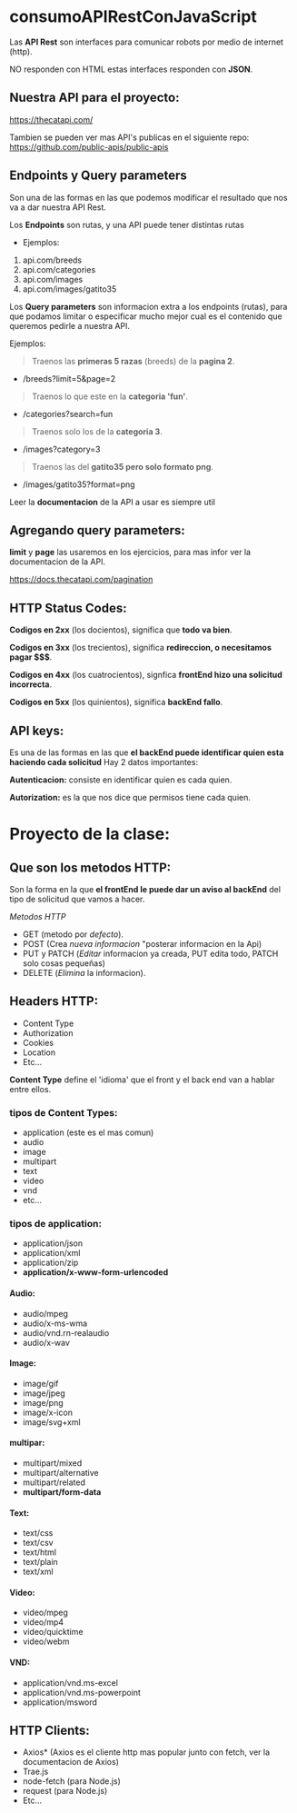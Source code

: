 # consumoAPIRestConJavaScript

Las **API Rest** son interfaces para comunicar robots por medio de internet (http). 

NO responden con HTML estas interfaces responden con **JSON**.

## Nuestra API para el proyecto: 

https://thecatapi.com/ 

Tambien se pueden ver mas API's publicas en el siguiente repo: 
https://github.com/public-apis/public-apis


## Endpoints y Query parameters 

Son una de las formas en las que podemos modificar el resultado que nos va a dar nuestra API Rest. 

Los **Endpoints** son rutas, y una API puede tener distintas rutas 

- Ejemplos: 

1. api.com/breeds 
2. api.com/categories
3. api.com/images
4. api.com/images/gatito35

Los **Query parameters** son informacion extra a los endpoints (rutas), para que podamos limitar o especificar mucho mejor cual es el contenido que queremos pedirle a nuestra API.

Ejemplos: 


> Traenos las **primeras 5 razas** (breeds) de la **pagina 2**.

- /breeds?limit=5&page=2

> Traenos lo que este en la **categoria 'fun'**.

- /categories?search=fun       

> Traenos solo los de la **categoria 3**.

- /images?category=3           

> Traenos las del **gatito35 pero solo formato png**.

- /images/gatito35?format=png  


Leer la **documentacion** de la API a usar es siempre util


## Agregando query parameters: 

**limit** y **page** las usaremos en los ejercicios, para mas infor ver la documentacion de la API.

https://docs.thecatapi.com/pagination


## HTTP Status Codes: 

**Codigos en 2xx** (los docientos), significa que **todo va bien**.

**Codigos en 3xx** (los trecientos), significa **redireccion, o necesitamos pagar $$$**.

**Codigos en 4xx** (los cuatrocientos), signfica **frontEnd hizo una solicitud incorrecta**.

**Codigos en 5xx** (los quinientos), significa **backEnd fallo**. 


## API keys: 

Es una de las formas en las que **el backEnd puede identificar quien esta haciendo cada solicitud**
Hay 2 datos importantes: 

**Autenticacion:** consiste en identificar quien es cada quien. 

**Autorization:** es la que nos dice que permisos tiene cada quien. 


# Proyecto de la clase: 

## Que son los metodos HTTP:

Son la forma en la que **el frontEnd le puede dar un aviso al backEnd** del tipo de solicitud que vamos a hacer. 

*Metodos HTTP* 

- GET             (metodo por *defecto*).
- POST            (Crea *nueva informacion* "posterar informacion en la Api)
- PUT y PATCH     (*Editar* informacion ya creada, PUT edita todo, PATCH solo cosas pequeñas)
- DELETE          (*Elimina* la informacion).


## Headers HTTP: 

- Content Type
- Authorization 
- Cookies 
- Location 
- Etc... 


**Content Type** define el 'idioma' que el front y el back end van a hablar entre ellos. 

### tipos de Content Types: 

- application (este es el mas comun)
- audio 
- image 
- multipart 
- text 
- video 
- vnd 
- etc... 

### tipos de application: 

- application/json
- application/xml
- application/zip 
- **application/x-www-form-urlencoded**


#### Audio: 

- audio/mpeg 
- audio/x-ms-wma
- audio/vnd.rn-realaudio
- audio/x-wav


#### Image: 

- image/gif 
- image/jpeg
- image/png 
- image/x-icon
- image/svg+xml


#### multipar: 

- multipart/mixed
- multipart/alternative 
- multipart/related 
- **multipart/form-data**


#### Text: 

- text/css
- text/csv
- text/html
- text/plain
- text/xml


#### Video: 

- video/mpeg
- video/mp4
- video/quicktime
- video/webm


#### VND: 

- application/vnd.ms-excel
- application/vnd.ms-powerpoint
- application/msword


## HTTP Clients: 

- Axios*   (Axios es el cliente http mas popular junto con fetch, ver la documentacion de Axios)
- Trae.js
- node-fetch (para Node.js)
- request (para Node.js)
- Etc...





